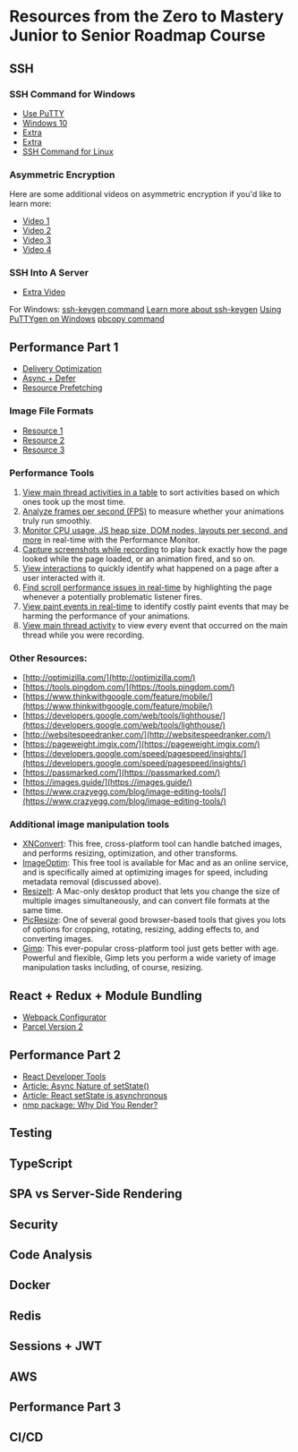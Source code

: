 # Resources from the Zero to Mastery Junior to Senior Roadmap Course

## SSH
### SSH Command for Windows
- [Use PuTTY](https://mediatemple.net/community/products/dv/204404604/using-ssh-in-putty-)
- [Windows 10](https://www.howtogeek.com/336775/how-to-enable-and-use-windows-10s-built-in-ssh-commands/)
- [Extra](https://www.ssh.com/ssh/putty/windows/)
- [Extra](https://www.memset.com/docs/server-security/secure-communication-ssh/using-ssh-windows/)
- [SSH Command for Linux](https://www.makeuseof.com/tag/beginners-guide-setting-ssh-linux-testing-setup/)

### Asymmetric Encryption
Here are some additional videos on asymmetric encryption if you'd like to learn more:

- [Video 1](https://www.youtube.com/watch?v=NmM9HA2MQGI)
- [Video 2](https://www.youtube.com/watch?v=Yjrfm_oRO0w)
- [Video 3](https://www.youtube.com/watch?v=vsXMMT2CqqE&t=)
- [Video 4](https://www.youtube.com/watch?v=NF1pwjL9-DE)

### SSH Into A Server
- [Extra Video](https://youtu.be/ORcvSkgdA58)

For Windows:
[ssh-keygen command](https://gitforwindows.org/)
[Learn more about ssh-keygen](https://stackoverflow.com/questions/11771378/ssh-keygen-is-not-recognized-as-an-internal-or-external-command)
[Using PuTTYgen on Windows](https://www.ssh.com/academy/ssh/putty/windows/puttygen)
[pbcopy command](https://superuser.com/questions/472598/pbcopy-for-windows/1171448#1171448)

## Performance Part 1
- [Delivery Optimization](https://stackoverflow.com/questions/985431/max-parallel-http-connections-in-a-browser)
- [Async + Defer](https://stackoverflow.com/questions/10808109/script-tag-async-defer)
- [Resource Prefetching](https://css-tricks.com/prefetching-preloading-prebrowsing/)

### Image File Formats
- [Resource 1](https://99designs.com/blog/tips/image-file-types/)
- [Resource 2](https://pageweight.imgix.com/)
- [Resource 3](https://www.sitepoint.com/gif-png-jpg-which-one-to-use/)

### Performance Tools
1. [View main thread activities in a table](https://developer.chrome.com/docs/devtools/#activities) to sort activities based on which ones took up the most time.
2. [Analyze frames per second (FPS)](https://developer.chrome.com/docs/devtools/#fps) to measure whether your animations truly run smoothly.
3. [Monitor CPU usage, JS heap size, DOM nodes, layouts per second, and more](https://developer.chrome.com/blog/new-in-devtools-64/#perf-monitor) in real-time with the Performance Monitor.
4. [Capture screenshots while recording](https://developer.chrome.com/docs/devtools/#screenshots) to play back exactly how the page looked while the page loaded, or an animation fired, and so on.
5. [View interactions](https://developer.chrome.com/docs/devtools/#interactions) to quickly identify what happened on a page after a user interacted with it.
6. [Find scroll performance issues in real-time](https://developer.chrome.com/docs/devtools/#scrolling-performance-issues) by highlighting the page whenever a potentially problematic listener fires.
7. [View paint events in real-time](https://developer.chrome.com/docs/devtools/#paint-flashing) to identify costly paint events that may be harming the performance of your animations.
8. [View main thread activity](https://developer.chrome.com/docs/devtools/#main) to view every event that occurred on the main thread while you were recording.

### Other Resources:
- [http://optimizilla.com/](http://optimizilla.com/)
- [https://tools.pingdom.com/](https://tools.pingdom.com/)
- [https://www.thinkwithgoogle.com/feature/mobile/](https://www.thinkwithgoogle.com/feature/mobile/)
- [https://developers.google.com/web/tools/lighthouse/](https://developers.google.com/web/tools/lighthouse/)
- [http://websitespeedranker.com/](http://websitespeedranker.com/)
- [https://pageweight.imgix.com/](https://pageweight.imgix.com/)
- [https://developers.google.com/speed/pagespeed/insights/](https://developers.google.com/speed/pagespeed/insights/)
- [https://passmarked.com/](https://passmarked.com/)
- [https://images.guide/](https://images.guide/)
- [https://www.crazyegg.com/blog/image-editing-tools/](https://www.crazyegg.com/blog/image-editing-tools/)

### Additional image manipulation tools
- [XNConvert](https://www.xnview.com/en/xnconvert/): This free, cross-platform tool can handle batched images, and performs resizing, optimization, and other transforms.
- [ImageOptim](https://imageoptim.com/mac): This free tool is available for Mac and as an online service, and is specifically aimed at optimizing images for speed, including metadata removal (discussed above).
- [ResizeIt](https://apps.apple.com/us/app/resizeit/id416280139?mt=12): A Mac-only desktop product that lets you change the size of multiple images simultaneously, and can convert file formats at the same time.
- [PicResize](https://picresize.com/): One of several good browser-based tools that gives you lots of options for cropping, rotating, resizing, adding effects to, and converting images.
- [Gimp](https://www.gimp.org/): This ever-popular cross-platform tool just gets better with age. Powerful and flexible, Gimp lets you perform a wide variety of image manipulation tasks including, of course, resizing.

## React + Redux + Module Bundling
- [Webpack Configurator](https://createapp.dev/)
- [Parcel Version 2](https://parceljs.org/)

## Performance Part 2
- [React Developer Tools](https://chrome.google.com/webstore/detail/react-developer-tools/fmkadmapgofadopljbjfkapdkoienihi?hl=en)
- [Article: Async Nature of setState()](https://vasanthk.gitbooks.io/react-bits/content/patterns/19.async-nature-of-setState.html)
- [Article: React setState is asynchronous](https://werehamster.medium.com/beware-react-setstate-is-asynchronous-ce87ef1a9cf3)
- [nmp package: Why Did You Render?](https://www.npmjs.com/package/@welldone-software/why-did-you-render)

## Testing

## TypeScript

## SPA vs Server-Side Rendering

## Security

## Code Analysis

## Docker

## Redis

## Sessions + JWT

## AWS

## Performance Part 3

## CI/CD